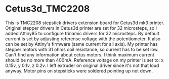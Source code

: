 # Cetus3d_TMC2208
This is TMC2208 stepstick drivers extension board for Cetus3d mk3 printer.
Original stepper drivers in Cetus3d printer are set for 32 microsteps, so I added Attiny85 to configure trinamic drivers for 32 microsteps. By default current is set by adjusting referense voltage with the potentiometer. It also can be set by Attiny's firmware (same current for all axis). My printer has stepper motors with 31 ohms coil resistance, so current has to be set low. Can't find any information about cetus motors. I think maximum current should be no more than 400mA. Reference voltage on my printer is set to: x 0.15v, y 0.1v, z 0.2v. I left extruder on original driver since it's not that loud anyway. Motor pins on stepsticks were soldered pointing up not down.

